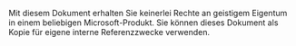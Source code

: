 Mit diesem Dokument erhalten Sie keinerlei Rechte an geistigem Eigentum in einem beliebigen Microsoft-Produkt. Sie können dieses Dokument als Kopie für eigene interne Referenzzwecke verwenden.